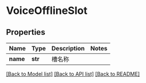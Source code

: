 # VoiceOfflineSlot

## Properties
Name | Type | Description | Notes
------------ | ------------- | ------------- | -------------
**name** | **str** | 槽名称 | 

[[Back to Model list]](../README.md#documentation-for-models) [[Back to API list]](../README.md#documentation-for-api-endpoints) [[Back to README]](../README.md)


